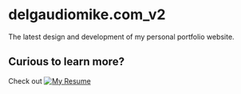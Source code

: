 # delgaudiomike.com_v2

The latest design and development of my personal portfolio website.

## Curious to learn more?

Check out [![My Resume](https://img.shields.io/website?label=my%20resume&style=for-the-badge&url=https://github.com/mikedelgaudio/resume/blob/master/michael_delgaudio_resume.pdf)](michael_delgaudio_resume.pdf)
